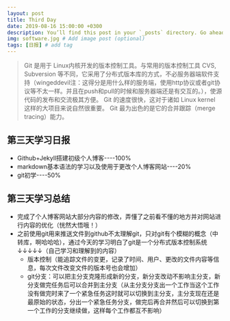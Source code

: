 ```yaml
---
layout: post
title: Third Day
date: 2019-08-16 15:00:00 +0300
description: You’ll find this post in your `_posts` directory. Go ahead and edit it and re-build the site to see your changes. # Add post description (optional)
img: software.jpg # Add image post (optional)
tags: [日报] # add tag
---
```


>Git 是用于 Linux内核开发的版本控制工具。与常用的版本控制工具 CVS, Subversion 等不同，它采用了分布式版本库的方式，不必服务器端软件支持（wingeddevil注：这得分是用什么样的服务端，使用http协议或者git协议等不太一样。并且在push和pull的时候和服务器端还是有交互的。），使源代码的发布和交流极其方便。 Git 的速度很快，这对于诸如 Linux kernel 这样的大项目来说自然很重要。 Git 最为出色的是它的合并跟踪（merge tracing）能力。

## 第三天学习日报

* Github+Jekyll搭建初级个人博客----100%
* markdown基本语法的学习以及使用于更改个人博客网站----20%
* git初学----50%

## 第三天学习总结

* 完成了个人博客网站大部分内容的修改，弄懂了之前看不懂的地方并对网站进行内容的优化（恍然大悟哦！）
* 之前使用git用来推送文件到github不太理解git，只对git有个模糊的概念（中转库，啊哈哈哈），通过今天的学习明白了git是一个分布式版本控制系统↓↓↓↓↓（自己学习和理解到的内容）
    * 版本控制（能追踪文件的变更，记录了时间、用户、更改的文件内容等信息，每次文件改变文件的版本号也会增加）
    * git分支：可以把主分支克隆形成新的分支，新分支改动不影响主分支，新分支做完任务后可以合并到主分支（从主分支分支出一个工作当这个工作没有做完时来了一个紧急任务这时就可以切换到主分支，主分支现在还是最原始的状态，分出一个紧急任务分支，做完后再合并然后可以切换到第一个工作的分支继续做，这样每个工作都互不影响）
